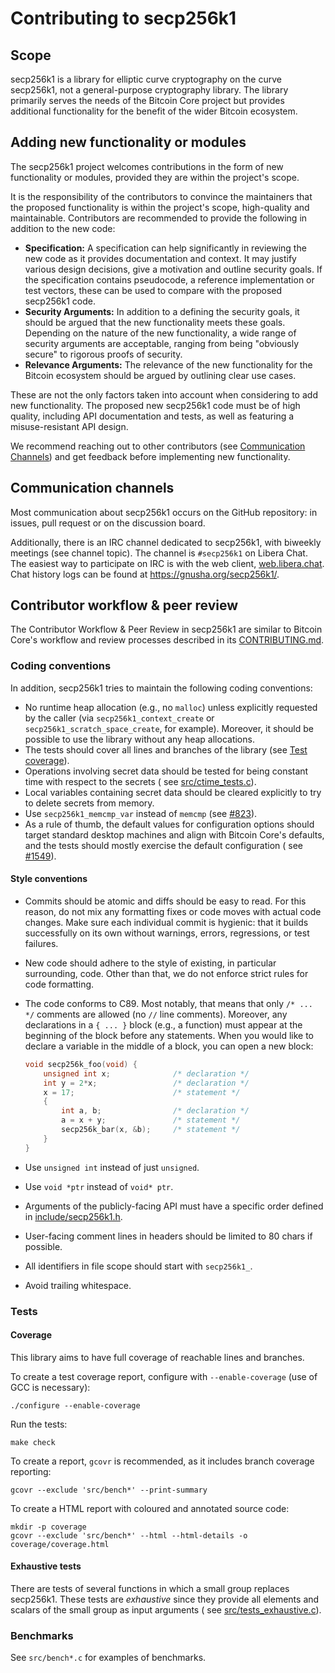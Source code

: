 # Contributing to secp256k1

## Scope

secp256k1 is a library for elliptic curve cryptography on the curve secp256k1, not a general-purpose cryptography
library.
The library primarily serves the needs of the Bitcoin Core project but provides additional functionality for the benefit
of the wider Bitcoin ecosystem.

## Adding new functionality or modules

The secp256k1 project welcomes contributions in the form of new functionality or modules, provided they are within the
project's scope.

It is the responsibility of the contributors to convince the maintainers that the proposed functionality is within the
project's scope, high-quality and maintainable.
Contributors are recommended to provide the following in addition to the new code:

* **Specification:**
  A specification can help significantly in reviewing the new code as it provides documentation and context.
  It may justify various design decisions, give a motivation and outline security goals.
  If the specification contains pseudocode, a reference implementation or test vectors, these can be used to compare
  with the proposed secp256k1 code.
* **Security Arguments:**
  In addition to a defining the security goals, it should be argued that the new functionality meets these goals.
  Depending on the nature of the new functionality, a wide range of security arguments are acceptable, ranging from
  being "obviously secure" to rigorous proofs of security.
* **Relevance Arguments:**
  The relevance of the new functionality for the Bitcoin ecosystem should be argued by outlining clear use cases.

These are not the only factors taken into account when considering to add new functionality.
The proposed new secp256k1 code must be of high quality, including API documentation and tests, as well as featuring a
misuse-resistant API design.

We recommend reaching out to other contributors (see [Communication Channels](#communication-channels)) and get feedback
before implementing new functionality.

## Communication channels

Most communication about secp256k1 occurs on the GitHub repository: in issues, pull request or on the discussion board.

Additionally, there is an IRC channel dedicated to secp256k1, with biweekly meetings (see channel topic).
The channel is `#secp256k1` on Libera Chat.
The easiest way to participate on IRC is with the web client, [web.libera.chat](https://web.libera.chat/#secp256k1).
Chat history logs can be found at <https://gnusha.org/secp256k1/>.

## Contributor workflow & peer review

The Contributor Workflow & Peer Review in secp256k1 are similar to Bitcoin Core's workflow and review processes
described in its [CONTRIBUTING.md](https://github.com/bitcoin/bitcoin/blob/master/CONTRIBUTING.md).

### Coding conventions

In addition, secp256k1 tries to maintain the following coding conventions:

* No runtime heap allocation (e.g., no `malloc`) unless explicitly requested by the caller (via
  `secp256k1_context_create` or `secp256k1_scratch_space_create`, for example). Moreover, it should be possible to use
  the library without any heap allocations.
* The tests should cover all lines and branches of the library (see [Test coverage](#coverage)).
* Operations involving secret data should be tested for being constant time with respect to the secrets (
  see [src/ctime_tests.c](../src/ctime_tests.c)).
* Local variables containing secret data should be cleared explicitly to try to delete secrets from memory.
* Use `secp256k1_memcmp_var` instead of `memcmp` (see [#823](https://github.com/bitcoin-core/secp256k1/issues/823)).
* As a rule of thumb, the default values for configuration options should target standard desktop machines and align
  with Bitcoin Core's defaults, and the tests should mostly exercise the default configuration (
  see [#1549](https://github.com/bitcoin-core/secp256k1/issues/1549#issuecomment-2200559257)).

#### Style conventions

* Commits should be atomic and diffs should be easy to read. For this reason, do not mix any formatting fixes or code
  moves with actual code changes. Make sure each individual commit is hygienic: that it builds successfully on its own
  without warnings, errors, regressions, or test failures.
* New code should adhere to the style of existing, in particular surrounding, code. Other than that, we do not enforce
  strict rules for code formatting.
* The code conforms to C89. Most notably, that means that only `/* ... */` comments are allowed (no `//` line comments).
  Moreover, any declarations in a `{ ... }` block (e.g., a function) must appear at the beginning of the block before
  any statements. When you would like to declare a variable in the middle of a block, you can open a new block:

    ```C
    void secp256k_foo(void) {
        unsigned int x;              /* declaration */
        int y = 2*x;                 /* declaration */
        x = 17;                      /* statement */
        {
            int a, b;                /* declaration */
            a = x + y;               /* statement */
            secp256k_bar(x, &b);     /* statement */
        }
    }
    ```

* Use `unsigned int` instead of just `unsigned`.
* Use `void *ptr` instead of `void* ptr`.
* Arguments of the publicly-facing API must have a specific order defined in [include/secp256k1.h](../include/secp256k1.h).
* User-facing comment lines in headers should be limited to 80 chars if possible.
* All identifiers in file scope should start with `secp256k1_`.
* Avoid trailing whitespace.

### Tests

#### Coverage

This library aims to have full coverage of reachable lines and branches.

To create a test coverage report, configure with `--enable-coverage` (use of GCC is necessary):

    ./configure --enable-coverage

Run the tests:

    make check

To create a report, `gcovr` is recommended, as it includes branch coverage reporting:

    gcovr --exclude 'src/bench*' --print-summary

To create a HTML report with coloured and annotated source code:

    mkdir -p coverage
    gcovr --exclude 'src/bench*' --html --html-details -o coverage/coverage.html

#### Exhaustive tests

There are tests of several functions in which a small group replaces secp256k1.
These tests are *exhaustive* since they provide all elements and scalars of the small group as input arguments (
see [src/tests_exhaustive.c](../src/tests_exhaustive.c)).

### Benchmarks

See `src/bench*.c` for examples of benchmarks.
